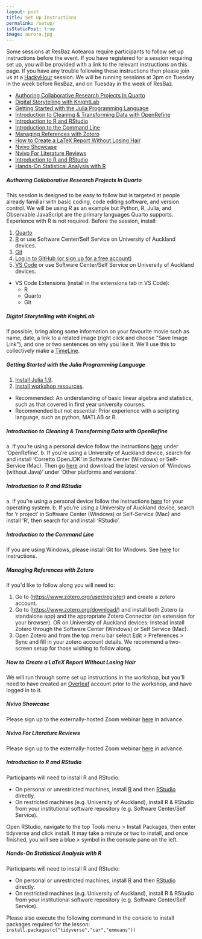 ```yaml
---
layout: post
title: Set Up Instructions
permalink: /setup/
isStaticPost: true
image: aurora.jpg
---
```

Some sessions at ResBaz Aotearoa require participants to follow set up instructions before the event. If you have registered for a session requiring set up, you will be provided with a link to the relevant instructions on this page. If you have any trouble following these instructions then please join us at a [HackyHour](https://uoa-eresearch.github.io/HackyHour/) session. We will be running sessions at 3pm on Tuesday in the week before ResBaz, and on Tuesday in the week of ResBaz.

- [Authoring Collaborative Research Projects In Quarto](#authoring-collaborative-research-projects-in-quarto)
- [Digital Storytelling with KnightLab](#digital-storytelling-with-knightlab)
- [Getting Started with the Julia Programming Language](#getting-started-with-the-julia-programming-language)
- [Introduction to Cleaning \& Transforming Data with OpenRefine](#introduction-to-cleaning--transforming-data-with-openrefine)
- [Introduction to R and RStudio](#introduction-to-r-and-rstudio)
- [Introduction to the Command Line](#introduction-to-the-command-line)
- [Managing References with Zotero](#managing-references-with-zotero)
- [How to Create a LaTeX Report Without Losing Hair](#how-to-create-a-latex-report-without-losing-hair)
- [Nvivo Showcase](#nvivo-showcase)
- [Nvivo For Literature Reviews](#nvivo-for-literature-reviews)
- [Introduction to R and RStudio](#introduction-to-r-and-rstudio-1)
- [Hands-On Statistical Analysis with R](#hands-on-statistical-analysis-with-r)

##### <b>Authoring Collaborative Research Projects In Quarto</b>

This session is designed to be easy to follow but is targeted at people already familiar with basic coding, code editing software, and version control. We will be using R as an example but Python, R, Julia, and Observable JavaScript are the primary languages Quarto supports. Experience with R is not required.
Before the session, install:
1. [Quarto](https://quarto.org/docs/get-started/)
2. [R](https://www.r-project.org/) or use Software Center/Self Service on University of Auckland devices.
3. [Git](https://git-scm.com/book/en/v2/Getting-Started-Installing-Git)
4. [Log in to GitHub (or sign up for a free account)](https://github.com/)
5. [VS Code](https://code.visualstudio.com/download) or use Software Center/Self Service on University of Auckland devices.
  - VS Code Extensions (install in the extensions tab in VS Code):
    - R
    - Quarto
    - Git

##### <b>Digital Storytelling with KnightLab</b>

If possible, bring along some information on your favourite movie such as name, date, a link to a related image (right click and choose "Save Image Link"), and one or two sentences on why you like it. We'll use this to collectively make a [TimeLine](http://timeline.knightlab.com/).  

##### <b>Getting Started with the Julia Programming Language</b>

1. [Install Julia 1.9](https://github.com/ablaom/HelloJulia.jl/blob/dev/FIRST_STEPS.md). 
2. [Install workshop resources](https://github.com/ablaom/HelloJulia.jl/wiki/Preparing-for-your-ResBaz-2023-Julia-workshop). 

- Recommended: An understanding of basic linear algebra and statistics, such as that covered in first year university courses. 
- Recommended but not essential: Prior experience with a scripting language, such as python, MATLAB or R.

##### <b>Introduction to Cleaning & Transforming Data with OpenRefine</b>

a.	If you’re using a personal device follow the instructions [here](https://datacarpentry.org/ecology-workshop/setup-r-workshop.html#openrefine) under ‘OpenRefine’.
b.	If you’re using a University of Auckland device, search for and install ‘Corretto OpenJDK’ in Software Center (Windows) or Self-Service (Mac). Then go [here](https://openrefine.org/download.html) and download the latest version of ‘Windows (without Java)’ under ‘Other platforms and versions’.

##### <b>Introduction to R and RStudio</b>

a.	If you’re using a personal device follow the instructions [here](https://datacarpentry.org/ecology-workshop/setup-r-workshop.html#r-and-rstudio) for your operating system.
b.	If you’re using a University of Auckland device, search for ‘r project’ in Software Center (Windows) or Self-Service (Mac) and install ‘R’, then search for and install ‘RStudio’.

##### <b>Introduction to the Command Line</b>

If you are using Windows, please install Git for Windows. See [here](https://carpentries.github.io/workshop-template/#shell) for instructions.

##### <b>Managing References with Zotero</b>

If you'd like to follow along you will need to:
1. Go to (https://www.zotero.org/user/register) and create a zotero account.
2. Go to (https://www.zotero.org/download/) and install both Zotero (a standalone app) and the appropriate Zotero Connector (an extension for your browser). OR on University of Auckland devices: Instead install Zotero through the Software Center (Windows) or Self Service (Mac).
3. Open Zotero and from the top menu bar select Edit > Preferences > Sync and fill in your zotero account details.
We recommend a two-screen setup for those wishing to follow along.

##### <b>How to Create a LaTeX Report Without Losing Hair</b>

We will run through some set up instructions in the workshop, but you'll need to have created an [Overleaf](https://www.overleaf.com/) account prior to the workshop, and have logged in to it.

##### <b>Nvivo Showcase</b>

Please sign up to the externally-hosted Zoom webinar [here](https://us02web.zoom.us/webinar/register/WN_MBF-Y5SRQtOhe6UW9_LmIg) in advance.

##### <b>Nvivo For Literature Reviews</b>

Please sign up to the externally-hosted Zoom webinar [here](https://us02web.zoom.us/webinar/register/WN_pMNFXBWITDyTCUf6NrNwng) in advance.

##### <b>Introduction to R and RStudio</b>

Participants will need to install R and RStudio:
- On personal or unrestricted machines, install [R](https://cran.r-project.org/bin/windows/base/) and then [RStudio](https://posit.co/download/rstudio-desktop/) directly.
- On restricted machines (e.g. University of Auckland), install R & RStudio from your institutional software repository (e.g. Software Center/Self Service). 

Open RStudio, navigate to the top Tools menu > Install Packages, then enter tidyverse and click install. It may take a minute or two to install, and once finished, you will see a blue > symbol in the console pane on the left.

##### <b>Hands-On Statistical Analysis with R</b>

Participants will need to install R and RStudio:
- On personal or unrestricted machines, install [R](https://cran.r-project.org/bin/windows/base/) and then [RStudio](https://posit.co/download/rstudio-desktop/) directly.
- On restricted machines (e.g. University of Auckland), install R & RStudio from your institutional software repository (e.g. Software Center/Self Service). 

Please also execute the following command in the console to install packages required for the lesson:
`install.packages(c("tidyverse","car","emmeans"))`